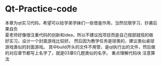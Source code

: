 # Qt-Practice-code
本章为qt实习代码，希望可以给学弟学妹们一些借鉴作用，当然仅限学习，抄袭后果自负  
夏老师好像很注重代码的创新和idea，所以不建议找项目而是自己按部就班的做好实习，设计一个封面游戏比较好。
然后因为教学任务是球类的，建议类似桌球游戏类似的封面游戏。
其中build开头的文件不用管，是qt执行出的文件，然后做的对应章节都写上名字了，就是03章0几题类似的名字。
重点理解代码块
注意算法
